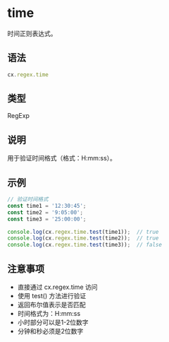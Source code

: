 # time

时间正则表达式。

## 语法

```javascript
cx.regex.time
```

## 类型

RegExp

## 说明

用于验证时间格式（格式：H:mm:ss）。

## 示例

```javascript
// 验证时间格式
const time1 = '12:30:45';
const time2 = '9:05:00';
const time3 = '25:00:00';

console.log(cx.regex.time.test(time1));  // true
console.log(cx.regex.time.test(time2));  // true
console.log(cx.regex.time.test(time3));  // false
```

## 注意事项

- 直接通过 cx.regex.time 访问
- 使用 test() 方法进行验证
- 返回布尔值表示是否匹配
- 时间格式为：H:mm:ss
- 小时部分可以是1-2位数字
- 分钟和秒必须是2位数字 